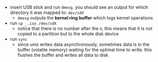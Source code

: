- insert USB stick and run `dmesg`. you should see an output for which directory it was mapped to: `dev/sdX`
  - `dmesg` outputs the **kernel ring buffer** which logs kernel operations
- run `cp _.iso /dev/sdX`
  - notice that there is no number after the `X`, this means that it is not copied to a partition but to the whole disk device
- run `sync`
  - since unix writes data asynchronously, sometimes data is in the buffer (volatile memory) waiting for the optimal time to write. this flushes the buffer and writes all data to disk
